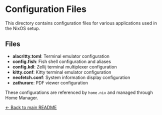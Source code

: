 # Configuration Files

This directory contains configuration files for various applications used in the NixOS setup.

## Files

- **alacritty.toml**: Terminal emulator configuration
- **config.fish**: Fish shell configuration and aliases
- **config.kdl**: Zellij terminal multiplexer configuration
- **kitty.conf**: Kitty terminal emulator configuration
- **neofetch.conf**: System information display configuration
- **zathurarc**: PDF viewer configuration

These configurations are referenced by `home.nix` and managed through Home Manager.

[← Back to main README](../README.md)
